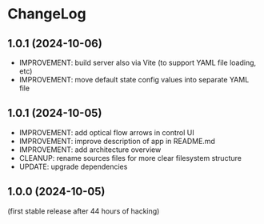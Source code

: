 
ChangeLog
=========

1.0.1 (2024-10-06)
------------------

- IMPROVEMENT: build server also via Vite (to support YAML file loading, etc)
- IMPROVEMENT: move default state config values into separate YAML file

1.0.1 (2024-10-05)
------------------

- IMPROVEMENT: add optical flow arrows in control UI
- IMPROVEMENT: improve description of app in README.md
- IMPROVEMENT: add architecture overview
- CLEANUP: rename sources files for more clear filesystem structure
- UPDATE: upgrade dependencies

1.0.0 (2024-10-05)
------------------

(first stable release after 44 hours of hacking)

